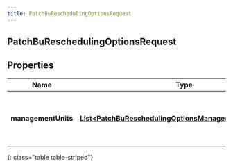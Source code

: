 ```yaml
---
title: PatchBuReschedulingOptionsRequest
---
```

## PatchBuReschedulingOptionsRequest


## Properties

| Name | Type | Description | Notes |
| ------------ | ------------- | ------------- | ------------- |
| **managementUnits** | <!----><!---->[**List&lt;PatchBuReschedulingOptionsManagementUnitRequest&gt;**](PatchBuReschedulingOptionsManagementUnitRequest.html)<!----> | Per-management unit rescheduling options to update |  [optional] |
{: class="table table-striped"}



